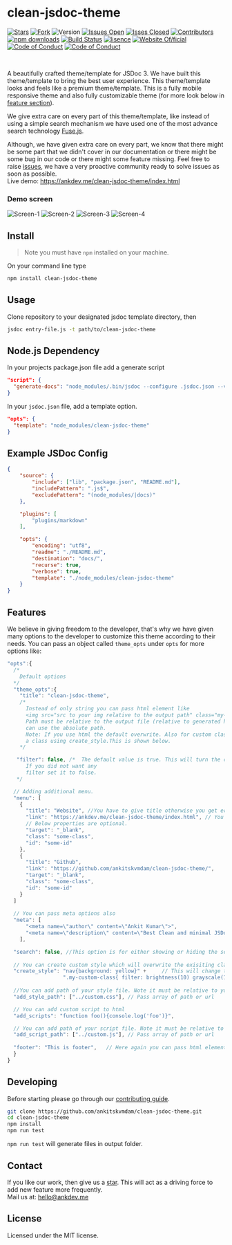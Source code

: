 # clean-jsdoc-theme
[![Stars](https://img.shields.io/github/stars/ankitskvmdam/clean-jsdoc-theme)](https://github.com/ankitskvmdam/clean-jsdoc-theme) [![Fork](https://img.shields.io/github/forks/ankitskvmdam/clean-jsdoc-theme)](https://github.com/ankitskvmdam/clean-jsdoc-theme/fork) ![Version](https://img.shields.io/badge/version-2.2.7-%23007bff) [![Issues Open](https://img.shields.io/github/issues/ankitskvmdam/clean-jsdoc-theme)](https://github.com/ankitskvmdam/clean-jsdoc-theme/issues) [![Isses Closed](https://img.shields.io/github/issues-closed/ankitskvmdam/clean-jsdoc-theme?color=%234caf50)](https://github.com/ankitskvmdam/clean-jsdoc-theme/issues?q=is%3Aissue+is%3Aclosed) [![Contributors](https://img.shields.io/github/contributors/ankitskvmdam/clean-jsdoc-theme)](https://github.com/ankitskvmdam/clean-jsdoc-theme/graphs/contributors) [![npm downloads](https://img.shields.io/npm/dt/clean-jsdoc-theme)](https://www.npmjs.com/package/clean-jsdoc-theme) [![Build Status](https://travis-ci.org/ankitskvmdam/clean-jsdoc-theme.svg?branch=production)](https://travis-ci.org/ankitskvmdam/clean-jsdoc-theme) [![lisence](https://img.shields.io/github/license/ankitskvmdam/clean-jsdoc-theme)](https://github.com/ankitskvmdam/clean-jsdoc-theme/blob/master/LICENSE) [![Website Of/ficial](https://img.shields.io/website?up_message=official&url=https%3A%2F%2Fankdev.me%2Fclean-jsdoc-theme)](https://ankdev.me/clean-jsdoc-theme/index.html) [![Code of Conduct](https://img.shields.io/badge/code%20of%20conduct-hindi-%23007bff)](https://github.com/ankitskvmdam/clean-jsdoc-theme/blob/master/CODE_OF_CONDUCT_HINDI.md) [![Code of Conduct](https://img.shields.io/badge/code%20of%20conduct-english-%234caf50)](https://github.com/ankitskvmdam/clean-jsdoc-theme/blob/master/CODE_OF_CONDUCT.md)

<!--
[![Build Status](https://travis-ci.org/ankitskvmdam/clean-jsdoc-theme.svg?branch=production)](https://travis-ci.org/ankitskvmdam/clean-jsdoc-theme) 
<a class="github-button" href="https://github.com/ankitskvmdam/clean-jsdoc-theme" data-icon="octicon-star" aria-label="Star ankitskvmdam/clean-jsdoc-theme on GitHub">Star</a> <a class="github-button" href="https://github.com/ankitskvmdam/clean-jsdoc-theme/fork" data-icon="octicon-repo-forked" aria-label="Fork ankitskvmdam/clean-jsdoc-theme on GitHub">Fork</a> <a class="github-button" href="https://github.com/ankitskvmdam" aria-label="Follow @ankitskvmdam on GitHub">Follow @ankitskvmdam</a> <a class="github-button" href="https://github.com/sponsors/ankitskvmdam" data-icon="octicon-heart" aria-label="Sponsor @ankitskvmdam on GitHub">Sponsor</a> <a class="github-button" href="https://github.com/ankitskvmdam/clean-jsdoc-theme/archive/master.zip" data-icon="octicon-cloud-download" aria-label="Download ankitskvmdam/clean-jsdoc-theme on GitHub">Download</a>
-->
<br>


A beautifully crafted theme/template for JSDoc 3. We have built this theme/template to bring the best user experience. This theme/template looks and feels like a premium theme/template. This is a fully mobile responsive theme and also fully customizable theme (for more look below in <a href="#features">feature section</a>).<br>

We give extra care on every part of this theme/template, like instead of using a simple search mechanism we have used one of the most advance search technology <a href="https://fusejs.io/">Fuse.js</a>.<br>

Although, we have given extra care on every part, we know that there might be some part that we didn't cover in our documentation or there might be some bug in our code or there might some feature missing. Feel free to raise <a href="https://github.com/ankitskvmdam/clean-jsdoc-theme/issues">issues</a>, we have a very proactive community ready to solve issues as soon as possible. <br>
Live demo: https://ankdev.me/clean-jsdoc-theme/index.html

### Demo screen
![Screen-1](./example/screen-1.png)
![Screen-2](./example/screen-2.png)
![Screen-3](./example/screen-3.png)
![Screen-4](./example/screen-4.jpg)

## Install
> Note you must have `npm` installed on your machine.

On your command line type
```bash
npm install clean-jsdoc-theme
```

## Usage
Clone repository to your designated jsdoc template directory, then

```bash
jsdoc entry-file.js -t path/to/clean-jsdoc-theme
```

## Node.js Dependency
In your projects package.json file add a generate script
```json
"script": {
  "generate-docs": "node_modules/.bin/jsdoc --configure .jsdoc.json --verbose"
}
```

In your `jsdoc.json` file, add a template option.

```json
"opts": {
  "template": "node_modules/clean-jsdoc-theme"
}
```


## Example JSDoc Config
```json
{
    "source": {
        "include": ["lib", "package.json", "README.md"],
        "includePattern": ".js$",
        "excludePattern": "(node_modules/|docs)"
    },

    "plugins": [
        "plugins/markdown"
    ],

    "opts": {
        "encoding": "utf8",
        "readme": "./README.md",
        "destination": "docs/",
        "recurse": true,
        "verbose": true,
        "template": "./node_modules/clean-jsdoc-theme"
    }
}
```

## Features
We believe in giving freedom to the developer, that's why we have given many options to 
the developer to customize this theme according to their needs.
You can pass an object called `theme_opts` under `opts` for more options like:
```javascript
"opts":{
  /*
    Default options
  */
  "theme_opts":{
    "title": "clean-jsdoc-theme", 
    /* 
      Instead of only string you can pass html element like 
      <img src="src to your img relative to the output path" class="my-custom-class"/>
      Path must be relative to the output file (relative to generated html files.) you 
      can use the absolute path.
      Note: If you use html the default overwrite. Also for custom class you have to create 
      a class using create_style.This is shown below.
    */

   "filter": false, /*  The default value is true. This will turn the color of image white. 
      If you did not want any
      filter set it to false.
   */

  // Adding additional menu.
  "menu": [
    {
      "title": "Website", //You have to give title otherwise you get error.
      "link": "https://ankdev.me/clean-jsdoc-theme/index.html", // You have to give link otherwise you get error.
      // Below properties are optional.
      "target": "_blank",
      "class": "some-class",
      "id": "some-id"
    },
    {
      "title": "Github",
      "link": "https://github.com/ankitskvmdam/clean-jsdoc-theme/",
      "target": "_blank",
      "class": "some-class",
      "id": "some-id"
    }
  ]
  
  // You can pass meta options also
  "meta": [
      "<meta name=\"author\" content=\"Ankit Kumar\">", 
      "<meta name=\"description\" content=\"Best Clean and minimal JSDoc 3 Template / Theme\">"
    ],

  "search": false, //This option is for either showing or hiding the search. By default it is true.
  
  // You can create custom style which will overwrite the exisiting class property.
  "create_style": "nav{background: yellow}" +     // This will change the background color of sidebar.
                  ".my-custom-class{ filter: brightness(10) grayscale(100%)}", // This will apply filter to my-custom-class
  
  //You can add path of your style file. Note it must be relative to your output file. (relative to generated html files.)
  "add_style_path": ["../custom.css"], // Pass array of path or url

  // You can add custom script to html
  "add_scripts": "function foo(){console.log('foo')}",

  // You can add path of your script file. Note it must be relative to your output file. (relative to generated html files.)
  "add_script_path": ["../custom.js"], // Pass array of path or url
  
  "footer": "This is footer",   // Here again you can pass html element 
  }
}
```

## Developing

Before starting please go through our [contributing guide](https://github.com/ankitskvmdam/clean-jsdoc-theme/blob/master/CONTRIBUTING.md).

```bash 
git clone https://github.com/ankitskvmdam/clean-jsdoc-theme.git
cd clean-jsdoc-theme
npm install
npm run test
```
`npm run test` will generate files in output folder.

## Contact
If you like our work, then give us a <a href="https://github.com/ankitskvmdam/clean-jsdoc-theme" data-icon="octicon-star" aria-label="Star ankitskvmdam/clean-jsdoc-theme on GitHub">star</a>. This will act as a driving force to add new feature more frequently. <br>
Mail us at: hello@ankdev.me <br>


## License
Licensed under the MIT license.

